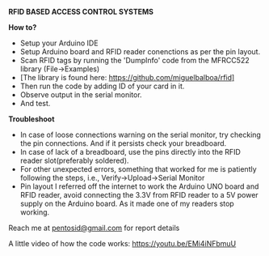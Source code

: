 **RFID BASED ACCESS CONTROL SYSTEMS**

**How to?**
* Setup your Arduino IDE
* Setup Arduino board and RFID reader conenctions as per the pin layout.
* Scan RFID tags by running the 'DumpInfo' code from the MFRCC522 library (File->Examples)
*   [The library is found here: https://github.com/miguelbalboa/rfid]
* Then run the code by adding ID of your card in it.
* Observe output in the serial monitor.
* And test.

**Troubleshoot**
* In case of loose connections warning on the serial monitor, try checking the pin connections. And if it persists check your breadboard.
* In case of lack of a breadboard, use the pins directly into the RFID reader slot(preferably soldered).
* For other unexpected errors, something that worked for me is patiently following the steps, i.e., Verify->Upload->Serial Monitor
* Pin layout I referred off the internet to work the Arduino UNO board and RFID reader, avoid connecting the 3.3V from RFID reader to a 5V power supply on the Arduino board. As it made one of my readers stop working.

Reach me at pentosid@gmail.com for report details

A little video of how the code works: https://youtu.be/EMi4iNFbmuU

